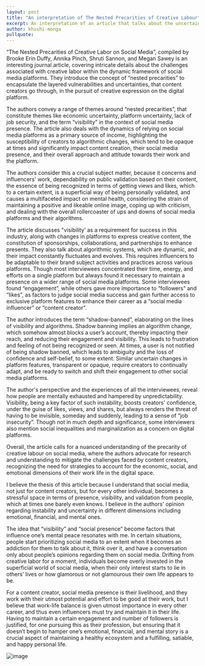 ```yaml
---
layout: post
title: "An interpretation of The Nested Precarities of Creative Labour"
excerpt: An interpretation of an article that talks about the uncertainties of creative labor on social media
author: khushi-monga
pullquote:
---
```


“The Nested Precarities of Creative Labor on Social Media”, compiled by Brooke Erin Duffy, Annika Pinch, Shruti Sannon, and Megan Sawey is an interesting journal article, covering intricate details about the challenges associated with creative labor within the dynamic framework of social media platforms. They introduce the concept of “nested precarities” to encapsulate the layered vulnerabilities and uncertainties, that content creators go through, in the pursuit of creative expression on the digital platform. 

The authors convey a range of themes around “nested precarities”, that constitute themes like economic uncertainty, platform uncertainty, lack of job security, and the term “visibility” in the context of social media presence. The article also deals with the dynamics of relying on social media platforms as a primary source of income, highlighting the susceptibility of creators to algorithmic changes, which tend to be opaque at times and significantly impact content creation, their social media presence, and their overall approach and attitude towards their work and the platform.

The authors consider this a crucial subject matter, because it concerns and influencers' work, dependability on public validation based on their content, the essence of being recognized in terms of getting views and likes, which to a certain extent, is a superficial way of being personally validated, and causes a multifaceted impact on mental health, considering the strain of maintaining a positive and likeable online image, coping up with criticism, and dealing with the overall rollercoaster of ups and downs of social media platforms and their algorithms.

The article discusses "visibility’ as a requirement for success in this industry, along with changes in platforms to express creative content, the constitution of sponsorships, collaborations, and partnerships to enhance presents. They also talk about algorithmic systems, which are dynamic, and their impact constantly fluctuates and evolves. This requires influencers to be adaptable to their brand subject activities and practices across various platforms. Though most interviewees concentrated their time, energy, and efforts on a single platform but always found it necessary to maintain a presence on a wider range of social media platforms. Some interviewees found “engagement”, while others gave more importance to “followers” and “likes”, as factors to judge social media success and gain further access to exclusive platform features to enhance their career as a “social media influencer” or “content creator”.   

The author introduces the term “shadow-banned”, elaborating on the lines of visibility and algorithms. Shadow banning implies an algorithm change, which somehow almost blocks a user’s account, thereby impacting their reach, and reducing their engagement and visibility. This leads to frustration and feeling of not being recognized or seen. At times, a user is not notified of being shadow banned, which leads to ambiguity and the loss of confidence and self-belief, to some extent. Similar uncertain changes in platform features, transparent or opaque, require creators to continually adapt, and be ready to switch and shift their engagement to other social media platforms.

The author's perspective and the experiences of all the interviewees, reveal how people are mentally exhausted and hampered by unpredictability. Visibility, being a key factor of such instability, boosts creators' confidence, under the guise of likes, views, and shares, but always renders the threat of having to be invisible, someday and suddenly, leading to a sense of “job insecurity”. Though not in much depth and significance, some interviewers also mention social inequalities and marginalization as a concern on digital platforms. 

Overall, the article calls for a nuanced understanding of the precarity of creative labour on social media, where the authors advocate for research and understanding to mitigate the challenges faced by content creators, recognizing the need for strategies to account for the economic, social, and emotional dimensions of their work life in the digital space.

I believe the thesis of this article because I understand that social media, not just for content creators, but for every other individual, becomes a stressful space in terms of presence, visibility, and validation from people, which at times one barely even knows. I believe in the authors' opinion regarding instability and uncertainty in different dimensions including emotional, financial, and mental ones. 

The idea that “visibility” and “social presence” become factors that influence one’s mental peace resonates with me. In certain situations, people start prioritizing social media to an extent when it becomes an addiction for them to talk about it, think over it, and have a conversation only about people’s opinions regarding them on social media. Drifting from creative labor for a moment, individuals become overly invested in the superficial world of social media, when their only interest starts to lie in others’ lives or how glamorous or not glamourous their own life appears to be. 

For a content creator, social media presence is their livelihood, and they work with their utmost potential and effort to be good at their work, but I believe that work-life balance is given utmost importance in every other career, and thus even influencers must try and maintain it in their life. Having to maintain a certain engagement and number of followers is justified, for one pursuing this as their profession, but ensuring that it doesn’t begin to hamper one’s emotional, financial, and mental story is a crucial aspect of maintaining a healthy ecosystem and a fulfilling, satiable, and happy personal life.

![image](https://github.com/X151Creativity/blog/assets/156359045/56457d6d-1475-40bf-9007-4847418a06bf)
